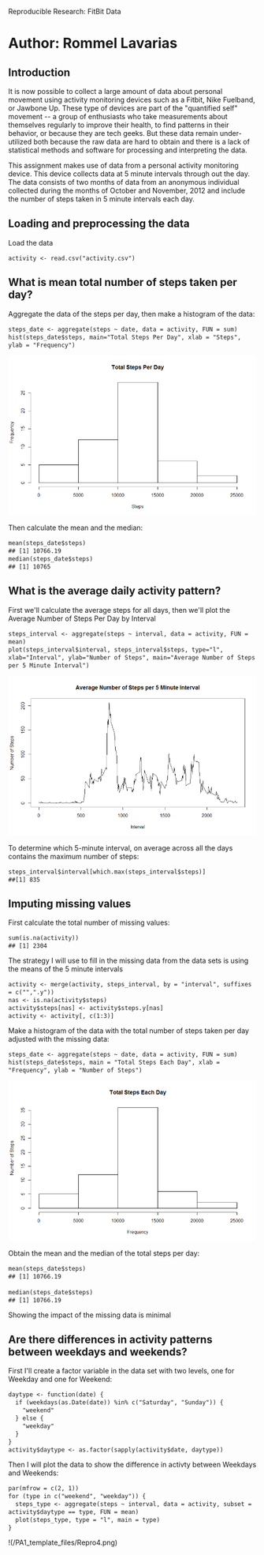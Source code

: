 Reproducible Research: FitBit Data

Author: Rommel Lavarias
================================================================================================================

## Introduction

It is now possible to collect a large amount of data about personal movement using activity monitoring devices such as a Fitbit, Nike Fuelband, or Jawbone Up. These type of devices are part of the "quantified self" movement -- a group of enthusiasts who take measurements about themselves regularly to improve their health, to find patterns in their behavior, or because they are tech geeks. But these data remain under-utilized both because the raw data are hard to obtain and there is a lack of statistical methods and software for processing and interpreting the data.

This assignment makes use of data from a personal activity monitoring device. This device collects data at 5 minute intervals through out the day. The data consists of two months of data from an anonymous individual collected during the months of October and November, 2012 and include the number of steps taken in 5 minute intervals each day.

## Loading and preprocessing the data

Load the data

``` {r}
activity <- read.csv("activity.csv")
```

## What is mean total number of steps taken per day?

Aggregate the data of the steps per day, then make a histogram of the data:
``` {r}
steps_date <- aggregate(steps ~ date, data = activity, FUN = sum)
hist(steps_date$steps, main="Total Steps Per Day", xlab = "Steps", ylab = "Frequency")
```

![](/PA1_template_files/Repro1.png)

Then calculate the mean and the median:

``` {r}
mean(steps_date$steps)
## [1] 10766.19
median(steps_date$steps)
## [1] 10765
```

## What is the average daily activity pattern?

First we'll calculate the average steps for all days, then we'll plot the Average Number of Steps Per Day by Interval

``` {r}
steps_interval <- aggregate(steps ~ interval, data = activity, FUN = mean)
plot(steps_interval$interval, steps_interval$steps, type="l", xlab="Interval", ylab="Number of Steps", main="Average Number of Steps per 5 Minute Interval")
```

![](/PA1_template_files/Repro2.png)

To determine which 5-minute interval, on average across all the days contains the maximum number of steps:

``` {r}
steps_interval$interval[which.max(steps_interval$steps)]
##[1] 835
```

## Imputing missing values

First calculate the total number of missing values:

``` {r}
sum(is.na(activity))
## [1] 2304
```

The strategy I will use to fill in the missing data from the data sets is using the means of the 5 minute intervals 

``` {r}
activity <- merge(activity, steps_interval, by = "interval", suffixes = c("",".y"))
nas <- is.na(activity$steps)
activity$steps[nas] <- activity$steps.y[nas]
activity <- activity[, c(1:3)]
```

Make a histogram of the data with the total number of steps taken per day adjusted with the missing data:

``` {r}
steps_date <- aggregate(steps ~ date, data = activity, FUN = sum)
hist(steps_date$steps, main = "Total Steps Each Day", xlab = "Frequency", ylab = "Number of Steps")
```

![](/PA1_template_files/Repro3.png)

Obtain the mean and the median of the total steps per day:

``` {r}
mean(steps_date$steps)
## [1] 10766.19

median(steps_date$steps)
## [1] 10766.19
```

Showing the impact of the missing data is minimal

## Are there differences in activity patterns between weekdays and weekends?

First I'll create a factor variable in the data set with two levels, one for Weekday and one for Weekend:

``` {r}
daytype <- function(date) {
  if (weekdays(as.Date(date)) %in% c("Saturday", "Sunday")) {
    "weekend"
  } else {
    "weekday"
  }
}
activity$daytype <- as.factor(sapply(activity$date, daytype))
```

Then I will plot the data to show the difference in activty between Weekdays and Weekends:

``` {r}
par(mfrow = c(2, 1))
for (type in c("weekend", "weekday")) {
  steps_type <- aggregate(steps ~ interval, data = activity, subset = activity$daytype == type, FUN = mean)
  plot(steps_type, type = "l", main = type)
}
```
!(/PA1_template_files/Repro4.png)
